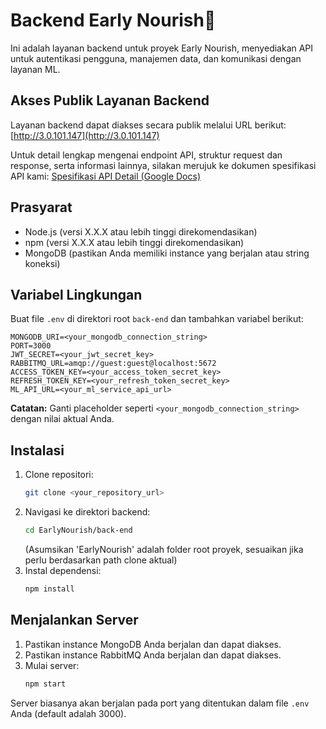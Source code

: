# Backend Early Nourish🌾

Ini adalah layanan backend untuk proyek Early Nourish, menyediakan API untuk autentikasi pengguna, manajemen data, dan komunikasi dengan layanan ML.

## Akses Publik Layanan Backend
Layanan backend dapat diakses secara publik melalui URL berikut:
[http://3.0.101.147](http://3.0.101.147)

Untuk detail lengkap mengenai endpoint API, struktur request dan response, serta informasi lainnya, silakan merujuk ke dokumen spesifikasi API kami:
[Spesifikasi API Detail (Google Docs)](https://docs.google.com/document/d/1stmp3PBsQIGKKsLM0CH3UeTV3bW7SsOwRVBQLXcyO0Y/edit?tab=t.0)

## Prasyarat
- Node.js (versi X.X.X atau lebih tinggi direkomendasikan)
- npm (versi X.X.X atau lebih tinggi direkomendasikan)
- MongoDB (pastikan Anda memiliki instance yang berjalan atau string koneksi)

## Variabel Lingkungan
Buat file `.env` di direktori root `back-end` dan tambahkan variabel berikut:

```
MONGODB_URI=<your_mongodb_connection_string>
PORT=3000
JWT_SECRET=<your_jwt_secret_key>
RABBITMQ_URL=amqp://guest:guest@localhost:5672
ACCESS_TOKEN_KEY=<your_access_token_secret_key>
REFRESH_TOKEN_KEY=<your_refresh_token_secret_key>
ML_API_URL=<your_ml_service_api_url>
```
**Catatan:** Ganti placeholder seperti `<your_mongodb_connection_string>` dengan nilai aktual Anda.

## Instalasi
1. Clone repositori:
   ```bash
   git clone <your_repository_url>
   ```
2. Navigasi ke direktori backend:
   ```bash
   cd EarlyNourish/back-end 
   ```
   (Asumsikan 'EarlyNourish' adalah folder root proyek, sesuaikan jika perlu berdasarkan path clone aktual)
3. Instal dependensi:
   ```bash
   npm install
   ```

## Menjalankan Server
1. Pastikan instance MongoDB Anda berjalan dan dapat diakses.
2. Pastikan instance RabbitMQ Anda berjalan dan dapat diakses.
3. Mulai server:
   ```bash
   npm start
   ```
Server biasanya akan berjalan pada port yang ditentukan dalam file `.env` Anda (default adalah 3000).
